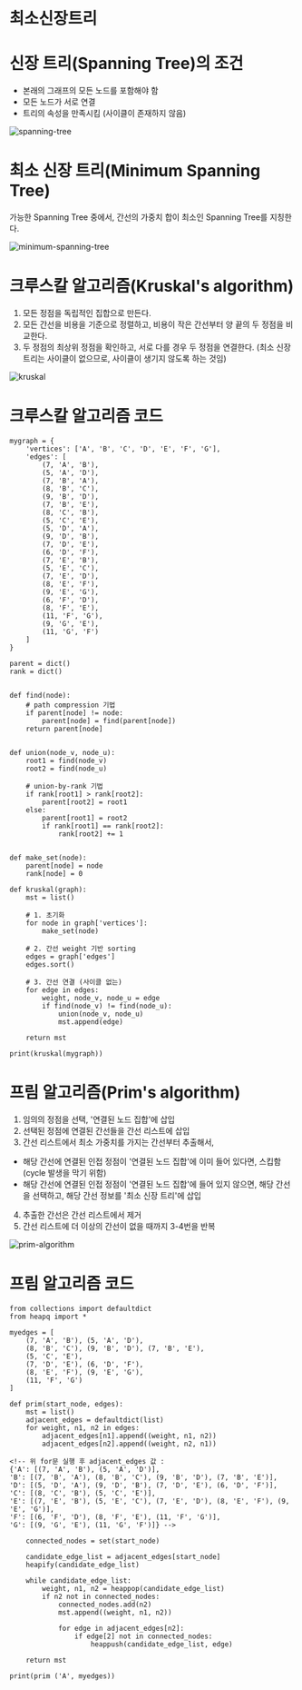 최소신장트리
===
# 신장 트리(Spanning Tree)의 조건  
- 본래의 그래프의 모든 노드를 포함해야 함  
- 모든 노드가 서로 연결  
- 트리의 속성을 만족시킴 (사이클이 존재하지 않음)  

![spanning-tree](https://user-images.githubusercontent.com/55550753/137920184-c337077f-8ad7-47df-bfa7-e1ce463055cc.PNG)

# 최소 신장 트리(Minimum Spanning Tree)
가능한 Spanning Tree 중에서, 간선의 가중치 합이 최소인 Spanning Tree를 지칭한다.  

![minimum-spanning-tree](https://user-images.githubusercontent.com/55550753/137920169-bbbcea26-919a-493a-b6b2-7b281c82eed4.PNG)

# 크루스칼 알고리즘(Kruskal's algorithm)

1. 모든 정점을 독립적인 집합으로 만든다.  
2. 모든 간선을 비용을 기준으로 정렬하고, 비용이 작은 간선부터 양 끝의 두 정점을 비교한다.  
3. 두 정점의 최상위 정점을 확인하고, 서로 다를 경우 두 정점을 연결한다. (최소 신장 트리는 사이클이 없으므로, 사이클이 생기지 않도록 하는 것임)  

![kruskal](https://user-images.githubusercontent.com/55550753/137920836-1bd7446d-4038-4827-9b8b-887b08573b02.PNG)

# 크루스칼 알고리즘 코드
```text
mygraph = {
    'vertices': ['A', 'B', 'C', 'D', 'E', 'F', 'G'],
    'edges': [
        (7, 'A', 'B'),
        (5, 'A', 'D'),
        (7, 'B', 'A'),
        (8, 'B', 'C'),
        (9, 'B', 'D'),
        (7, 'B', 'E'),
        (8, 'C', 'B'),
        (5, 'C', 'E'),
        (5, 'D', 'A'),
        (9, 'D', 'B'),
        (7, 'D', 'E'),
        (6, 'D', 'F'),
        (7, 'E', 'B'),
        (5, 'E', 'C'),
        (7, 'E', 'D'),
        (8, 'E', 'F'),
        (9, 'E', 'G'),
        (6, 'F', 'D'),
        (8, 'F', 'E'),
        (11, 'F', 'G'),
        (9, 'G', 'E'),
        (11, 'G', 'F')
    ]
}

parent = dict()
rank = dict()


def find(node):
    # path compression 기법
    if parent[node] != node:
        parent[node] = find(parent[node])
    return parent[node]


def union(node_v, node_u):
    root1 = find(node_v)
    root2 = find(node_u)
    
    # union-by-rank 기법
    if rank[root1] > rank[root2]:
        parent[root2] = root1
    else:
        parent[root1] = root2
        if rank[root1] == rank[root2]:
            rank[root2] += 1
    
    
def make_set(node):
    parent[node] = node
    rank[node] = 0

def kruskal(graph):
    mst = list()
    
    # 1. 초기화
    for node in graph['vertices']:
        make_set(node)
    
    # 2. 간선 weight 기반 sorting
    edges = graph['edges']
    edges.sort()
    
    # 3. 간선 연결 (사이클 없는)
    for edge in edges:
        weight, node_v, node_u = edge
        if find(node_v) != find(node_u):
            union(node_v, node_u)
            mst.append(edge)
    
    return mst

print(kruskal(mygraph))
```
# 프림 알고리즘(Prim's algorithm) 

1. 임의의 정점을 선택, '연결된 노드 집합'에 삽입
2. 선택된 정점에 연결된 간선들을 간선 리스트에 삽입
3. 간선 리스트에서 최소 가중치를 가지는 간선부터 추출해서,
- 해당 간선에 연결된 인접 정점이 '연결된 노드 집합'에 이미 들어 있다면, 스킵함(cycle 발생을 막기 위함)
- 해당 간선에 연결된 인접 정점이 '연결된 노드 집합'에 들어 있지 않으면, 해당 간선을 선택하고, 해당 간선 정보를 '최소 신장 트리'에 삽입
4. 추출한 간선은 간선 리스트에서 제거
5. 간선 리스트에 더 이상의 간선이 없을 때까지 3-4번을 반복

![prim-algorithm](https://user-images.githubusercontent.com/55550753/138070475-b13456a1-df93-46b9-8d77-42284601151a.PNG)


# 프림 알고리즘 코드 
```text
from collections import defaultdict
from heapq import *

myedges = [
    (7, 'A', 'B'), (5, 'A', 'D'),
    (8, 'B', 'C'), (9, 'B', 'D'), (7, 'B', 'E'),
    (5, 'C', 'E'),
    (7, 'D', 'E'), (6, 'D', 'F'),
    (8, 'E', 'F'), (9, 'E', 'G'),
    (11, 'F', 'G')
]

def prim(start_node, edges):
    mst = list()
    adjacent_edges = defaultdict(list)
    for weight, n1, n2 in edges:
        adjacent_edges[n1].append((weight, n1, n2))
        adjacent_edges[n2].append((weight, n2, n1))

<!-- 위 for문 실행 후 adjacent_edges 값 : 
{'A': [(7, 'A', 'B'), (5, 'A', 'D')], 
'B': [(7, 'B', 'A'), (8, 'B', 'C'), (9, 'B', 'D'), (7, 'B', 'E')], 
'D': [(5, 'D', 'A'), (9, 'D', 'B'), (7, 'D', 'E'), (6, 'D', 'F')], 
'C': [(8, 'C', 'B'), (5, 'C', 'E')], 
'E': [(7, 'E', 'B'), (5, 'E', 'C'), (7, 'E', 'D'), (8, 'E', 'F'), (9, 'E', 'G')], 
'F': [(6, 'F', 'D'), (8, 'F', 'E'), (11, 'F', 'G')], 
'G': [(9, 'G', 'E'), (11, 'G', 'F')]} -->

    connected_nodes = set(start_node)
    
    candidate_edge_list = adjacent_edges[start_node]
    heapify(candidate_edge_list)
    
    while candidate_edge_list:
        weight, n1, n2 = heappop(candidate_edge_list)
        if n2 not in connected_nodes:
            connected_nodes.add(n2)
            mst.append((weight, n1, n2))
            
            for edge in adjacent_edges[n2]:
                if edge[2] not in connected_nodes:
                    heappush(candidate_edge_list, edge)

    return mst

print(prim ('A', myedges))
```

